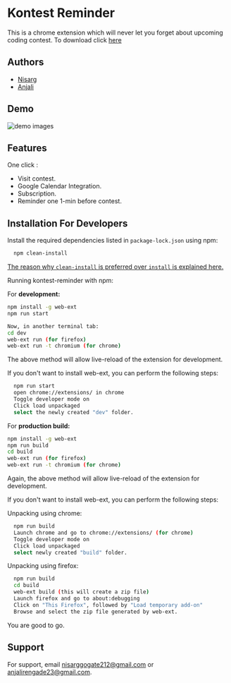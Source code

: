 # Kontest Reminder

This is a chrome extension which will never let you forget about upcoming coding contest. To download click [here](https://chrome.google.com/webstore/detail/kontest-reminder/imdlnagpdjhelkapllclmdogjobpoihg)

## Authors

- [Nisarg](https://github.com/nisarg0)
- [Anjali](https://github.com/anju218)

## Demo

![demo images](https://user-images.githubusercontent.com/60577767/122977158-af159a00-d3b2-11eb-8f82-720516945a20.gif)

## Features

One click :

- Visit contest.
- Google Calendar Integration.
- Subscription.
- Reminder one 1-min before contest.

## Installation For Developers

Install the required dependencies listed in `package-lock.json` using npm:

```bash
  npm clean-install
```

[The reason why `clean-install` is preferred over `install` is explained here.](https://semaphoreci.com/blog/reproducible-node-builds-with-npm-ci)

Running kontest-reminder with npm:

For **development:**

```bash
npm install -g web-ext
npm run start

Now, in another terminal tab:
cd dev
web-ext run (for firefox)
web-ext run -t chromium (for chrome)
```

The above method will allow live-reload of the extension for development.

If you don't want to install web-ext, you can perform the following steps:

```bash
  npm run start
  open chrome://extensions/ in chrome
  Toggle developer mode on
  Click load unpackaged
  select the newly created "dev" folder.
```

For **production build:**

```bash
npm install -g web-ext
npm run build
cd build
web-ext run (for firefox)
web-ext run -t chromium (for chrome)
```

Again, the above method will allow live-reload of the extension for development.

If you don't want to install web-ext, you can perform the following steps:

Unpacking using chrome:

```bash
  npm run build
  Launch chrome and go to chrome://extensions/ (for chrome)
  Toggle developer mode on
  Click load unpackaged
  select newly created "build" folder.
```

Unpacking using firefox:

```bash
  npm run build
  cd build
  web-ext build (this will create a zip file)
  Launch firefox and go to about:debugging
  Click on "This Firefox", followed by "Load temporary add-on"
  Browse and select the zip file generated by web-ext.
```

You are good to go.

## Support

For support, email nisarggogate212@gmail.com or anjalirengade23@gmail.com.
